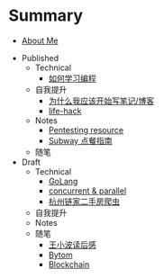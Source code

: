 # Summary

* [About Me](README.md)
- Published
    - Technical
        + [如何学习编程](technical/programming.md)
    - 自我提升
        + [为什么我应该开始写笔记/博客](life-hack/hello-blog.md)
        + [life-hack](life-hack/life-hack.md)
    - Notes
        + [Pentesting resource](notes/pres.md)
        + [Subway 点餐指南](notes/subway.md)
    * 随笔
- Draft
    - Technical
        + [GoLang](technical/golang.md)
        + [concurrent & parallel](technical/concurrent-parallel.md)
        + [杭州链家二手房爬虫](technical/second-hand-house.md)
    - 自我提升
    - Notes
    * 随笔
        - [王小波读后感](mics/wangxiaobo.md)
        - [Bytom](mics/bytom.md)
        - [Blockchain](mics/blockchain.md)